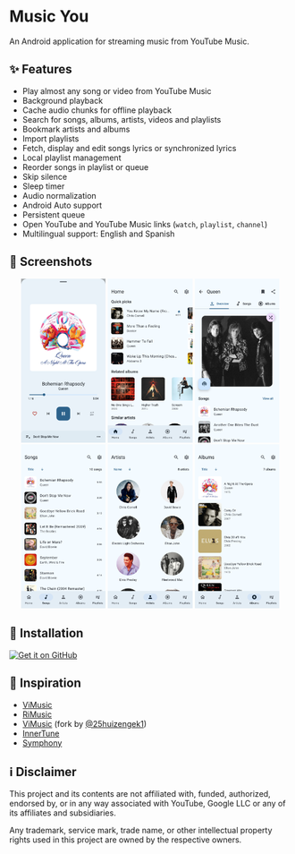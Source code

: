 # Music You

An Android application for streaming music from YouTube Music.

## ✨ Features

- Play almost any song or video from YouTube Music
- Background playback
- Cache audio chunks for offline playback
- Search for songs, albums, artists, videos and playlists
- Bookmark artists and albums
- Import playlists
- Fetch, display and edit songs lyrics or synchronized lyrics
- Local playlist management
- Reorder songs in playlist or queue
- Skip silence
- Sleep timer
- Audio normalization
- Android Auto support
- Persistent queue
- Open YouTube and YouTube Music links (`watch`, `playlist`, `channel`)
- Multilingual support: English and Spanish

## 📸 Screenshots

<div style="text-align: center">
    <img src="./screenshots/screenshot_player.png" alt="Player" style="width: 30%">
    <img src="./screenshots/screenshot_home.png" alt="Home" style="width: 30%">
    <img src="./screenshots/screenshot_artist.png" alt="Artist" style="width: 30%">
    <img src="./screenshots/screenshot_songs.png" alt="Songs" style="width: 30%">
    <img src="./screenshots/screenshot_artists.png" alt="Artists" style="width: 30%">
    <img src="./screenshots/screenshot_albums.png" alt="Albums" style="width: 30%">
</div>

## 📲 Installation

[<img src="https://github.com/machiav3lli/oandbackupx/blob/034b226cea5c1b30eb4f6a6f313e4dadcbb0ece4/badge_github.png"
alt="Get it on GitHub"
height="80">](https://github.com/DanielSevillano/music-you/releases/latest)

## 🌟 Inspiration

- [ViMusic](https://github.com/vfsfitvnm/ViMusic)
- [RiMusic](https://github.com/fast4x/RiMusic)
- [ViMusic](https://github.com/25huizengek1/ViMusic) (fork
  by [@25huizengek1](https://github.com/25huizengek1))
- [InnerTune](https://github.com/z-huang/InnerTune)
- [Symphony](https://github.com/zyrouge/symphony)

## ℹ️ Disclaimer

This project and its contents are not affiliated with, funded, authorized, endorsed by, or in any
way associated with YouTube, Google LLC or any of its affiliates and subsidiaries.

Any trademark, service mark, trade name, or other intellectual property rights used in this project
are owned by the respective owners.